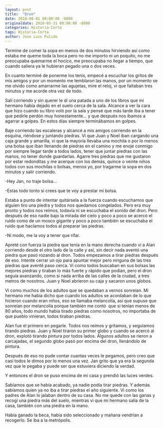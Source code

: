 ```yaml
---
layout: post
title:  "Dron"
date: 2018-08-01 00:00:00 -0800
originaldate: 2018-05-31 00:00:00 -0800
categories: Historia-Corta
tags: Historia-Corta
author: Jose Luis Pulido
---
```


Termine de comer la sopa en menos de dos minutos hirviendo así como
estaba me queme toda la boca pero no me importo ni un poquito, no me
preocupaba quemarme el hocico, me preocupaba no llegar a tiempo, que
cuando saliera ya le hubieran pegado una o dos veces.

En cuanto terminé de ponerme los tenis, empecé a escuchar los gritos de
mis amigos y por un momento me temblaron las manos, por un momento se me
olvido como amarrarme las agujetas, mire el reloj, vi que faltaban tres
minutos y me acorde otra vez de todo.

Salí corriendo y sin querer le di una patada a uno de los libros que mi
hermano había dejado en el suelo cerca de la sala. Alcance a ver la cara
que hizo cuando su libro voló por la sala y pensé que más tarde iba a
tener que pedirle perdón muy honestamente... y que después nos íbamos a
agarrar a golpes. En estos días siempre terminábamos en golpes.

Baje corriendo las escaleras y alcancé a mis amigos corriendo en la
esquina, riéndose y juntando piedras. Vi que Juan y Noel iban cargando
una caja grande y amarilla, vi que la mayoría llevaba una mochila o por
lo menos una bolsa que iban llenando de piedras en el camino y me enoje
conmigo por siempre llegar tarde a todos lados, tener que juntar piedras
con las manos, no tener donde guardarlas. Agarre tres piedras que me
gustaron por estar redonditas y me acerque con los demás, quince o
veinte niños todos con sus mochilas o bolsas, menos yo, por tragarme la
sopa en dos minutos y salir corriendo.

-Hey Jan, no traje bolsa...

-Estas todo tonto si crees que te voy a prestar mi bolsa.

Estaba a punto de intentar quitársela a la fuerza cuando escuchamos que
alguien tiro una piedra y todos nos quedamos congelados. Pero era muy
pronto y todos nos reímos, todavía ni se escuchaba el sonido del dron.
Pero después de eso nadie bajo la mirada del cielo y poco a poco se
acercó el ruido como de un mosco gigante y poco a poco también se
escuchaba el ruido que hacíamos todos al preparar las piedras.

-Ni modo, me la voy a tener que rifar.

Apreté con fuerza la piedra que tenía en la mano derecha cuando vi a
Alan corriendo desde el otro lado de la calle y así, sin decir nada
aventó una piedra que pasó rozando al dron. Todos empezamos a tirar
piedras después de eso. Intente cerrar un ojo para apuntar mejor pero
ninguna de las tres piedras que aventé paso cerca. Vi como todos
buscaban en sus bolsas las mejores piedras y tiraban lo más fuerte y
rápido que podían, pero el dron seguía avanzando, como si nada arriba de
las calles de la ciudad, a tres metros de nosotros. Juan y Noel abrieron
su caja y sacaron unos globos.

Vi como muchos de los adultos que se quedaban a vernos sonreían. Mi
hermano me había dicho que cuando los adultos se acordaban de lo que
hicieron cuando eran niños, eso se llamaba melancolía, así que supuse
que sonreían por melancolía porque también me contó  que si tenían menos
de 80 años, todo mundo había tirado piedras como nosotros, no importaba
de que pueblo vinieran, todos tiraban piedras.

Alan fue el primero en pegarle. Todos nos reímos y gritamos, y seguíamos
tirando piedras. Juan y Noel tiraron su primer globo y cuando se acercó
al dron, explotó tirando pintura por todos lados. Algunos adultos se
rieron a carcajadas, el segundo globo pasó por encima del dron,
llenándolo de pintura.

Después de eso no pude contar cuantas veces le pegamos, pero creo que
casi todos le dimos por lo menos una vez. Jan grito que ya era la
segunda vez que le pegaba y puede ser que estuviera diciendo la verdad.

Y entonces el dron se puso encima de mi casa y prendió las luces verdes.

Sabíamos que se había acabado, ya nadie podía tirar piedras. Y además
sabíamos quien ya no iba a tirar piedras el año siguiente. Vi como los
padres de Alan lo jalaban dentro de su casa. No me quede con las ganas y
recogí una piedra más del suelo, mientras vi que mi hermano salía de la
casa, también con una piedra en la mano.

Había ganado la beca, había sido seleccionado y mañana vendrían a
recogerlo. Se iba a la metrópolis.
